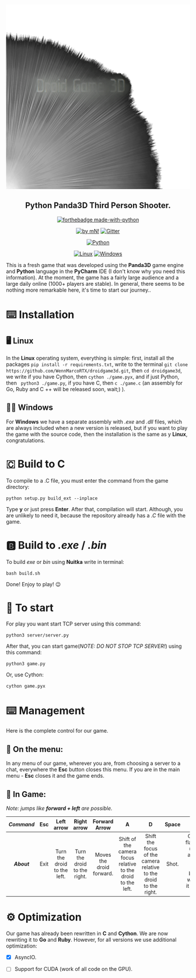 <div id="droidgame3d-logo" align="center">
    <br/>
    <img src="./logo_new.png" alt="DroidGame3D Logo" width="512"/>
    <h2>Python Panda3D Third Person Shooter.</h2>
</div>

<div id="badges" align="center">
    
[![forthebadge made-with-python](http://ForTheBadge.com/images/badges/made-with-python.svg)](https://www.python.org/)
    
[![by mN!](https://img.shields.io/badge/By-MarcoNITE-brown.svg)](https://github.com/WennMarcoRTX)
[![Gitter](https://badges.gitter.im/DroidGame/DroidGame3D.svg)](https://gitter.im/WennMarcoRTX/MarcoEngine?utm_source=badge&utm_medium=badge&utm_campaign=pr-badge&utm_content=body_badge) 

[![Python](https://github.com/WennMarcoRTX/Droid-Game-3D/actions/workflows/python-app.yml/badge.svg)](https://github.com/ennMarcoRTX/Droid-Game-3D/actions/workflows/python-app.yml)
 
[![Linux](https://svgshare.com/i/Zhy.svg)](https://svgshare.com/i/Zhy.svg)
[![Windows](https://svgshare.com/i/ZhY.svg)](https://svgshare.com/i/ZhY.svg)
    
</div>

This is a fresh game that was developed using the **Panda3D** game engine and **Python** language in the **PyCharm** IDE (I don't know why you need this information).
At the moment, the game has a fairly large audience and a large daily online (1000+ players are stable). In general, there seems to be nothing more remarkable here, it's time to start our journey..

# ⌨️ Installation
## 🖥️ Linux
In the **Linux** operating system, everything is simple: first, install all the packages `pip install -r requirements.txt`, write to the terminal `git clone https://github.com/WennMarcoRTX/droidgame3d.git`, then `cd droidgame3d`, we write if you have Cython, then `cython ./game.pyx`, and if just Python, then ` python3 ./game.py`, if you have C, then `c ./game.c` (an assembly for Go, Ruby and C ++ will be released soon, wait;) ).
## 👨‍💻 Windows
For **Windows** we have a separate assembly with *.exe* and *.dll* files, which are always included when a new version is released, but if you want to play the game with the source code, then the installation is the same as y **Linux**, congratulations. 

# 🇨 Build to C
To compile to a .C file, you must enter the command from the game directory:
```
python setup.py build_ext --inplace
```

Type __y__ or just press __Enter__. After that, compilation will start. Although, you are unlikely to need it, because the repository already has a *.C* file with the game.

# 🅱️ Build to *.exe* / *.bin*
To build *exe* or *bin* using **Nuitka** write in terminal:
```
bash build.sh
```
Done! Enjoy to play! 😉

# 🚙 To start
For play you want start TCP server using this command:

```
python3 server/server.py
```

After that, you can start game(*NOTE: DO NOT STOP TCP SERVER!*) using this command:
```
python3 game.py
```

Or, use Cython:
```
cython game.pyx
```

# ⌨️ Management
Here is the complete control for our game.
## 🔵 On the menu:
In any menu of our game, wherever you are, from choosing a server to a chat, everywhere the **Esc** button closes this menu. If you are in the main menu - **Esc** closes it and the game ends.
## 🔴 In Game:
*Note: jumps like **forward + left** are possible.*

| ***Command*** | Esc | Left arrow | Right arrow | Forward Arrow | A | D | Space | S | W | P | G | F | 0 | F3 | R |
| :---: | :---: | :---: | :---: | :---: | :---: | :---: | :---: | :---: | :---: | :---: | :---: | :---: | :---: | :---: | :---: |
| ***About*** | Exit | Turn the droid to the left. | Turn the droid to the right. | Moves the droid forward. | Shift of the camera focus relative to the droid to the left. | Shift the focus of the camera relative to the droid to the right. | Shot. | Get the flashlight (if you already got it, the **S** button will turn it on and off). | Remove weapon. | Show the sight (if it is already shown - remove it). | Throw a grenade. | Start moving the ship. | In case of fire. Extinguishes the fire. | Only if single player, turns on polygon mode. | Turns RPG mode on and off. |


# ⚙️ Optimization
Our game has already been rewritten in **C** and **Cython**. We are now rewriting it to **Go** and **Ruby**.
However, for all versions we use additional optimization:


- [x] AsyncIO.
- [ ] Support for CUDA (work of all code on the GPU).

